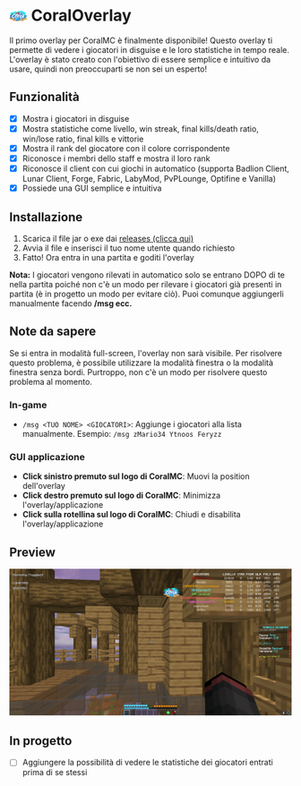 # <img src="src/main/resources/coral.png" width="32px"> CoralOverlay

Il primo overlay per CoralMC è finalmente disponibile! Questo overlay ti permette di vedere i giocatori in disguise e le loro statistiche in tempo reale. L'overlay è stato creato con l'obiettivo di essere semplice e intuitivo da usare, quindi non preoccuparti se non sei un esperto!

## Funzionalità
- [x] Mostra i giocatori in disguise
- [x] Mostra statistiche come livello, win streak, final kills/death ratio, win/lose ratio, final kills e vittorie
- [x] Mostra il rank del giocatore con il colore corrispondente
- [x] Riconosce i membri dello staff e mostra il loro rank
- [x] Riconosce il client con cui giochi in automatico (supporta Badlion Client, Lunar Client, Forge, Fabric, LabyMod, PvPLounge, Optifine e Vanilla)
- [x] Possiede una GUI semplice e intuitiva

## Installazione

1. Scarica il file jar o exe dai [releases (clicca qui)](https://github.com/zMario34/coraloverlay/releases)
2. Avvia il file e inserisci il tuo nome utente quando richiesto
3. Fatto! Ora entra in una partita e goditi l'overlay

**Nota:** I giocatori vengono rilevati in automatico solo se entrano DOPO di te nella partita poiché non c'è un modo per rilevare i giocatori già presenti in partita (è in progetto un modo per evitare ciò). Puoi comunque aggiungerli manualmente facendo **/msg <il tuo nome> <giocatore1> <giocatore2> ecc.**

## Note da sapere

Se si entra in modalità full-screen, l'overlay non sarà visibile. Per risolvere questo problema, è possibile utilizzare la modalità finestra o la modalità finestra senza bordi. Purtroppo, non c'è un modo per risolvere questo problema al momento.
### **In-game**
- `/msg <TUO NOME> <GIOCATORI>`: Aggiunge i giocatori alla lista manualmente. Esempio: `/msg zMario34 Ytnoos Feryzz`

### **GUI applicazione**
- **Click sinistro premuto sul logo di CoralMC**: Muovi la position dell'overlay
- **Click destro premuto sul logo di CoralMC**: Minimizza l'overlay/applicazione
- **Click sulla rotellina sul logo di CoralMC**: Chiudi e disabilita l'overlay/applicazione

## Preview
<img src="assets/preview.png" width=700px alt="Preview">

## In progetto
- [ ] Aggiungere la possibilità di vedere le statistiche dei giocatori entrati prima di se stessi